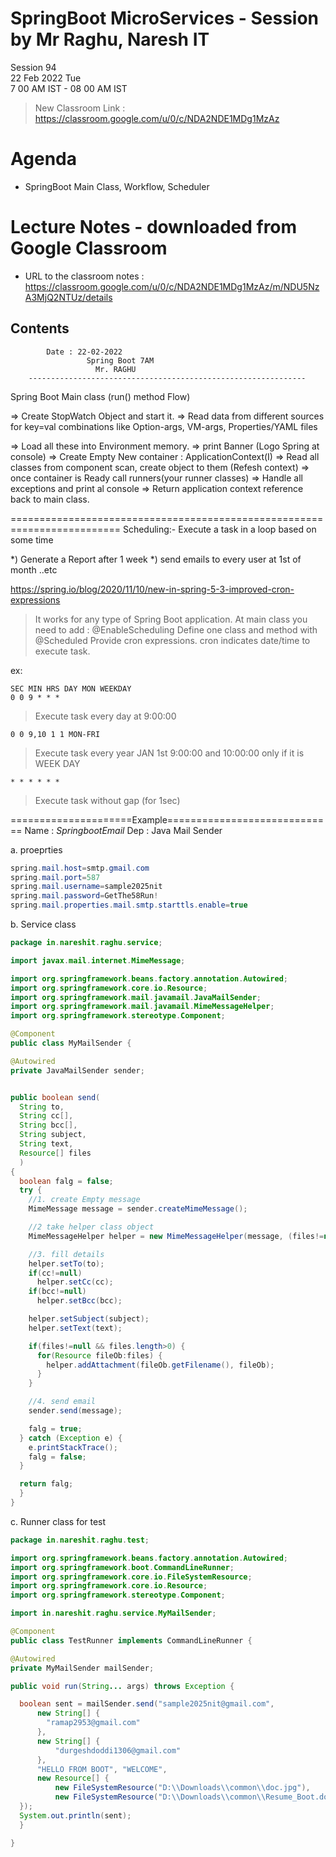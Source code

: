 # SpringBoot MicroServices - Session by Mr Raghu, Naresh IT

Session 94 \
22 Feb 2022 Tue \
7 00 AM IST - 08 00 AM IST

> New Classroom Link : https://classroom.google.com/u/0/c/NDA2NDE1MDg1MzAz

# Agenda

* SpringBoot Main Class, Workflow, Scheduler

# Lecture Notes - downloaded from Google Classroom

* URL to the classroom notes : https://classroom.google.com/u/0/c/NDA2NDE1MDg1MzAz/m/NDU5NzA3MjQ2NTUz/details

## Contents

```
        Date : 22-02-2022
				 Spring Boot 7AM
				   Mr. RAGHU
	--------------------------------------------------------------
```
Spring Boot Main class (run() method Flow)

=> Create StopWatch Object and start it.
=> Read data from different sources for key=val combinations
like Option-args, VM-args, Properties/YAML files

=> Load all these into Environment memory.
=> print Banner (Logo Spring at console)
=> Create Empty New container : ApplicationContext(I)
=> Read all classes from component scan, create object to them
(Refesh context)
=> once container is Ready call runners(your runner classes)
=> Handle all exceptions and print al console
=> Return application context reference back to main class.

=========================================================================
Scheduling:-   Execute a task in a loop based on some time

*) Generate a Report after 1 week
*) send emails to every user at 1st of month
..etc

https://spring.io/blog/2020/11/10/new-in-spring-5-3-improved-cron-expressions

> It works for any type of Spring Boot application.
> At main class you need to add : @EnableScheduling
> Define one class and method with @Scheduled
> Provide cron expressions.
> cron indicates date/time to execute task.

ex:
```
SEC MIN HRS DAY MON WEEKDAY
0 0 9 * * *
```
> Execute task every day at 9:00:00

```
0 0 9,10 1 1 MON-FRI
```
> Execute task every year JAN 1st 9:00:00 and 10:00:00
only if it is WEEK DAY

```
* * * * * *
```
> Execute task without gap (for 1sec)

=====================Example=============================
Name : *SpringbootEmail*
Dep  : Java Mail Sender

a. proeprties
```java
spring.mail.host=smtp.gmail.com
spring.mail.port=587
spring.mail.username=sample2025nit
spring.mail.password=GetThe58Run!
spring.mail.properties.mail.smtp.starttls.enable=true
```

b. Service class
```java
package in.nareshit.raghu.service;

import javax.mail.internet.MimeMessage;

import org.springframework.beans.factory.annotation.Autowired;
import org.springframework.core.io.Resource;
import org.springframework.mail.javamail.JavaMailSender;
import org.springframework.mail.javamail.MimeMessageHelper;
import org.springframework.stereotype.Component;

@Component
public class MyMailSender {

@Autowired
private JavaMailSender sender;


public boolean send(
  String to,
  String cc[],
  String bcc[],
  String subject,
  String text,
  Resource[] files
  )
{
  boolean falg = false;
  try {
    //1. create Empty message
    MimeMessage message = sender.createMimeMessage();

    //2 take helper class object
    MimeMessageHelper helper = new MimeMessageHelper(message, (files!=null && files.length>0));

    //3. fill details
    helper.setTo(to);
    if(cc!=null)
      helper.setCc(cc);
    if(bcc!=null)
      helper.setBcc(bcc);

    helper.setSubject(subject);
    helper.setText(text);

    if(files!=null && files.length>0) {
      for(Resource fileOb:files) {
        helper.addAttachment(fileOb.getFilename(), fileOb);
      }
    }

    //4. send email
    sender.send(message);

    falg = true;
  } catch (Exception e) {
    e.printStackTrace();
    falg = false;
  }

  return falg;
  }
}
```
c. Runner class for test
```java
package in.nareshit.raghu.test;

import org.springframework.beans.factory.annotation.Autowired;
import org.springframework.boot.CommandLineRunner;
import org.springframework.core.io.FileSystemResource;
import org.springframework.core.io.Resource;
import org.springframework.stereotype.Component;

import in.nareshit.raghu.service.MyMailSender;

@Component
public class TestRunner implements CommandLineRunner {

@Autowired
private MyMailSender mailSender;

public void run(String... args) throws Exception {

  boolean sent = mailSender.send("sample2025nit@gmail.com",
      new String[] {
        "ramap2953@gmail.com"
      },
      new String[] {
          "durgeshdoddi1306@gmail.com"
      },
      "HELLO FROM BOOT", "WELCOME",
      new Resource[] {
          new FileSystemResource("D:\\Downloads\\common\\doc.jpg"),
          new FileSystemResource("D:\\Downloads\\common\\Resume_Boot.docx")
  });
  System.out.println(sent);
  }

}
```
